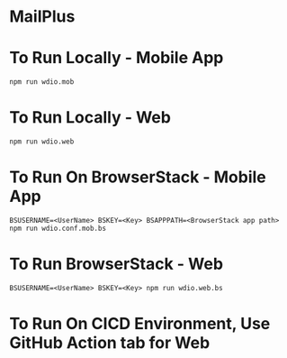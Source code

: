 # MailPlus

# To Run Locally - Mobile App

    npm run wdio.mob

# To Run Locally - Web

    npm run wdio.web

# To Run On BrowserStack - Mobile App

    BSUSERNAME=<UserName> BSKEY=<Key> BSAPPPATH=<BrowserStack app path> npm run wdio.conf.mob.bs

# To Run BrowserStack - Web

    BSUSERNAME=<UserName> BSKEY=<Key> npm run wdio.web.bs

# To Run On CICD Environment, Use GitHub Action tab for Web
